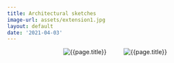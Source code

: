 ```yaml
---
title: Architectural sketches
image-url: assets/extension1.jpg
layout: default
date: '2021-04-03'
---
```


<div class="containerBox">

<img class="artwork" title="{{page.title}}" src= "/pictures/{{page.image-url}}" />


<img class="artwork" title="{{page.title}}" src= "/pictures/assets/extension2.jpg" />
</div>

<style>
    .containerBox {
        display: flex;
        flex-wrap: wrap;
        justify-content: center;
    }

    .artwork {
        max-height: 500px;
        margin: 0 20px

    }
</style>

